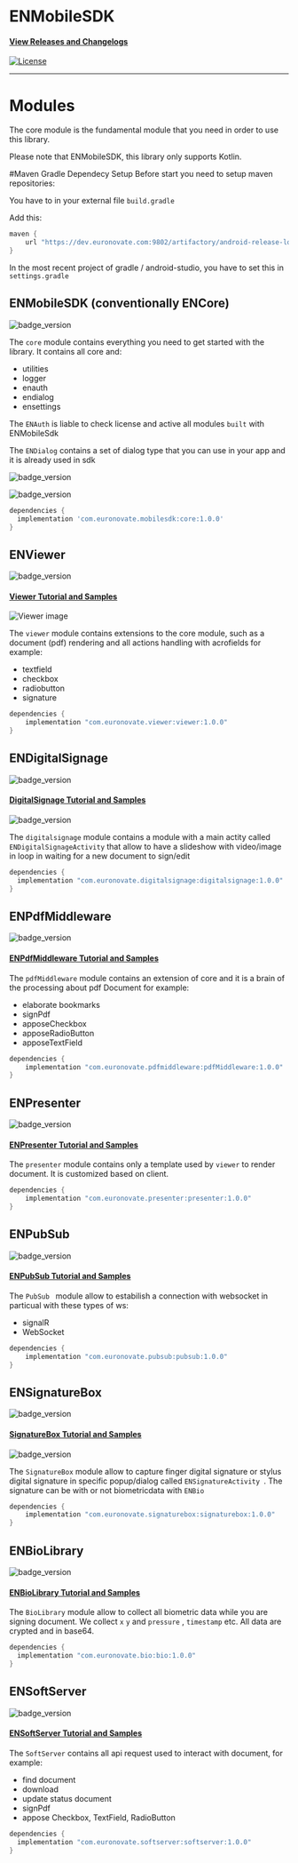 # ENMobileSDK

#### [View Releases and Changelogs](https://github.com/euronovate/ENMobileSDK-Android/releases)

[![License](https://img.shields.io/badge/License-Apache%202.0-blue.svg)](https://opensource.org/licenses/Apache-2.0)

---



# Modules

The core module is the fundamental module that you need in order to use this library.

Please note that ENMobileSDK, this library only supports Kotlin.


#Maven Gradle Dependecy Setup
Before start you need to setup maven repositories:

You have to in your external file `build.gradle`

Add this: 


```gradle
maven {
	url "https://dev.euronovate.com:9802/artifactory/android-release-local"
}
```

In the most recent project of gradle / android-studio, you have to set this in `settings.gradle`

## ENMobileSDK (conventionally ENCore)

![badge_version](ENMobileSdk/badge_version.svg)


The `core` module contains everything you need to get started with the library. It contains all
core and:

* utilities
* logger
* enauth
* endialog
* ensettings

The `ENAuth` is liable to check license and active all modules `built` with ENMobileSdk

The `ENDialog` contains a set of dialog type that you can use in your app and it is already used in sdk

![badge_version](ENMobileSdk/positivedialog.png)

![badge_version](ENMobileSdk/progressdialog.png)


```gradle
dependencies {
  implementation 'com.euronovate.mobilesdk:core:1.0.0'
}
```

## ENViewer

![badge_version](ENViewer/badge_version.svg)

#### [Viewer Tutorial and Samples](ENViewer/readme.md)

![Viewer image](ENViewer/imgViewer.png)
 
The `viewer` module contains extensions to the core module, such as a document (pdf) rendering and all actions handling with acrofields for example:

* textfield
* checkbox
* radiobutton
* signature

```gradle
dependencies {
 	implementation "com.euronovate.viewer:viewer:1.0.0"
}
```
 
## ENDigitalSignage

![badge_version](ENDigitalSignage/badge_version.svg)


#### [DigitalSignage Tutorial and Samples](ENDigitalSignage/readme.md)

![badge_version](ENDigitalSignage/slideshow.png)

The `digitalsignage` module contains a module with a main actity called `ENDigitalSignageActivity` that allow to have a slideshow with video/image in loop in waiting for a new document to sign/edit

```gradle
dependencies {
  implementation "com.euronovate.digitalsignage:digitalsignage:1.0.0"
}
```

## ENPdfMiddleware

![badge_version](ENPdfMiddleware/badge_version.svg)


#### [ENPdfMiddleware Tutorial and Samples](ENPdfMiddleware/readme.md)

The `pdfMiddleware` module contains an extension of core and it is a brain of the processing about pdf Document for example:

* elaborate bookmarks
* signPdf
* apposeCheckbox
* apposeRadioButton
* apposeTextField

```gradle
dependencies {
    implementation "com.euronovate.pdfmiddleware:pdfMiddleware:1.0.0"
}
```

## ENPresenter

![badge_version](ENPresenter/badge_version.svg)


#### [ENPresenter Tutorial and Samples](ENPresenter/readme.md)

The `presenter` module contains only a template used by `viewer` to render document. It is customized based on client.

```gradle
dependencies {
    implementation "com.euronovate.presenter:presenter:1.0.0"
}
```

## ENPubSub

![badge_version](ENPubSub/badge_version.svg)


#### [ENPubSub Tutorial and Samples](ENPubSub/readme.md)

The `PubSub ` module allow to estabilish a connection with websocket in particual with these types of ws:

* signalR
* WebSocket



```gradle
dependencies {
    implementation "com.euronovate.pubsub:pubsub:1.0.0"
}
```

## ENSignatureBox

![badge_version](ENSignatureBox/badge_version.svg)


#### [SignatureBox Tutorial and Samples](ENSignatureBox/readme.md)

![badge_version](ENSignatureBox/imgSignatureBox.png)

The `SignatureBox` module allow to capture finger digital signature or stylus digital signature in specific popup/dialog called `ENSignatureActivity `. The signature can be with or not biometricdata with `ENBio`

```gradle
dependencies {
	implementation "com.euronovate.signaturebox:signaturebox:1.0.0"
}
```

## ENBioLibrary

![badge_version](ENBioLibrary/badge_version.svg)


#### [ENBioLibrary Tutorial and Samples](ENBioLibrary/readme.md)

The `BioLibrary` module allow to collect all biometric data while you are signing document. We collect `x` `y` and `pressure` , `timestamp` etc. All data are crypted and in base64.

```gradle
dependencies {
  implementation "com.euronovate.bio:bio:1.0.0"
}
```

## ENSoftServer

![badge_version](ENSoftServer/badge_version.svg)


#### [ENSoftServer Tutorial and Samples](ENSoftServer/readme.md)

The `SoftServer` contains all api request used to interact with document, for example:

* find document
* download
* update status document
* signPdf
* appose Checkbox, TextField, RadioButton

```gradle
dependencies {
  implementation "com.euronovate.softserver:softserver:1.0.0"
}
```